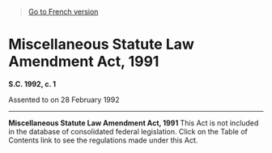 > [Go to French version](/fr/Lois/Lois%20du%20Canada/1992/ch.%201.md)

# Miscellaneous Statute Law Amendment Act, 1991

**S.C. 1992, c. 1**


Assented to on 28 February 1992

----------


**Miscellaneous Statute Law Amendment Act, 1991** This Act is not included in the database of consolidated federal legislation. Click on the Table of Contents link to see the regulations made under this Act.




